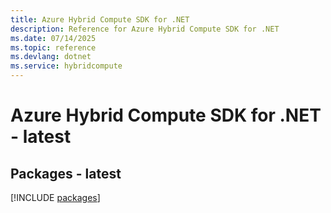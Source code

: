 ```yaml
---
title: Azure Hybrid Compute SDK for .NET
description: Reference for Azure Hybrid Compute SDK for .NET
ms.date: 07/14/2025
ms.topic: reference
ms.devlang: dotnet
ms.service: hybridcompute
---
```

# Azure Hybrid Compute SDK for .NET - latest
## Packages - latest
[!INCLUDE [packages](hybrid-compute-index.md)]